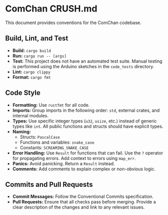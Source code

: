 # ComChan CRUSH.md

This document provides conventions for the ComChan codebase.

## Build, Lint, and Test

- **Build:** `cargo build`
- **Run:** `cargo run -- [args]`
- **Test:** This project does not have an automated test suite. Manual testing is performed using the Arduino sketches in the `code_tests` directory.
- **Lint:** `cargo clippy`
- **Format:** `cargo fmt`

## Code Style

- **Formatting:** Use `rustfmt` for all code.
- **Imports:** Group imports in the following order: `std`, external crates, and internal modules.
- **Types:** Use specific integer types (`u32`, `usize`, etc.) instead of generic types like `int`. All public functions and structs should have explicit types.
- **Naming:**
    - Structs: `PascalCase`
    - Functions and variables: `snake_case`
    - Constants: `SCREAMING_SNAKE_CASE`
- **Error Handling:** Use `Result` for functions that can fail. Use the `?` operator for propagating errors. Add context to errors using `map_err`.
- **Panics:** Avoid panicking. Return a `Result` instead.
- **Comments:** Add comments to explain complex or non-obvious logic.

## Commits and Pull Requests

- **Commit Messages:** Follow the Conventional Commits specification.
- **Pull Requests:** Ensure that all checks pass before merging. Provide a clear description of the changes and link to any relevant issues.
